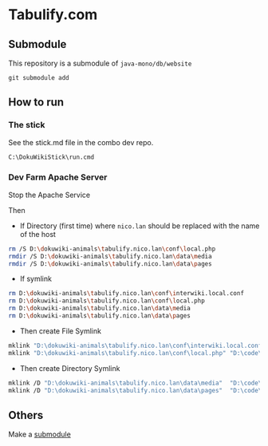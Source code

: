 # Tabulify.com


## Submodule

This repository is a submodule of `java-mono/db/website`

```
git submodule add
```

## How to run

### The stick

See the stick.md file in the combo dev repo.

```cmd
C:\DokuWikiStick\run.cmd
```

### Dev Farm Apache Server

Stop the Apache Service

Then

* If Directory (first time) where `nico.lan` should be replaced with the name of the host
```bash
rm /S D:\dokuwiki-animals\tabulify.nico.lan\conf\local.php
rmdir /S D:\dokuwiki-animals\tabulify.nico.lan\data\media
rmdir /S D:\dokuwiki-animals\tabulify.nico.lan\data\pages
```

* If symlink

```bash
rm D:\dokuwiki-animals\tabulify.nico.lan\conf\interwiki.local.conf
rm D:\dokuwiki-animals\tabulify.nico.lan\conf\local.php
rm D:\dokuwiki-animals\tabulify.nico.lan\data\media
rm D:\dokuwiki-animals\tabulify.nico.lan\data\pages
```

* Then create File Symlink
```bash
mklink "D:\dokuwiki-animals\tabulify.nico.lan\conf\interwiki.local.conf" "D:\code\java-mono\db-website\src\doc\tabulify.com\conf\interwiki.local.conf"
mklink "D:\dokuwiki-animals\tabulify.nico.lan\conf\local.php" "D:\code\java-mono\db-website\src\doc\tabulify.com\conf\local.php"
```
* Then create Directory Symlink
```bash
mklink /D "D:\dokuwiki-animals\tabulify.nico.lan\data\media"  "D:\code\java-mono\db-website\src\doc\tabulify.com\media"
mklink /D "D:\dokuwiki-animals\tabulify.nico.lan\data\pages"  "D:\code\java-mono\db-website\src\doc\tabulify.com\pages"
```

## Others

Make a [submodule](https://book.git-scm.com/book/en/v2/Git-Tools-Submodules)

